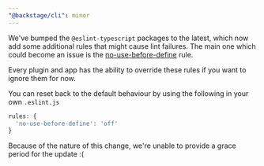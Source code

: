 ```yaml
---
"@backstage/cli": minor
---
```


We've bumped the `@eslint-typescript` packages to the latest, which now add some additional rules that might cause lint failures. 
The main one which could become an issue is the [no-use-before-define](https://eslint.org/docs/rules/no-use-before-define) rule.

Every plugin and app has the ability to override these rules if you want to ignore them for now.

You can reset back to the default behaviour by using the following in your own `.eslint.js`


```js
rules: {
  'no-use-before-define': 'off'
}
```

Because of the nature of this change, we're unable to provide a grace period for the update :(
